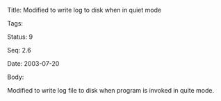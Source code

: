 Title:  Modified to write log to disk when in quiet mode

Tags:   

Status: 9

Seq:    2.6

Date:   2003-07-20

Body:

Modified to write log file to disk when program is invoked in quite mode.
